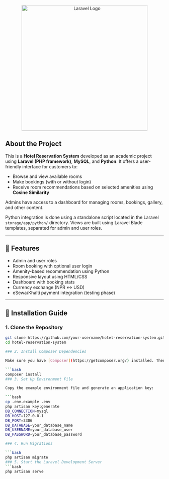 <p align="center"><a href="https://laravel.com" target="_blank"><img src="https://raw.githubusercontent.com/laravel/art/master/logo-lockup/5%20SVG/2%20CMYK/1%20Full%20Color/laravel-logolockup-cmyk-red.svg" width="400" alt="Laravel Logo"></a></p>

## About the Project

This is a **Hotel Reservation System** developed as an academic project using **Laravel (PHP framework)**, **MySQL**, and **Python**. It offers a user-friendly interface for customers to:

- Browse and view available rooms
- Make bookings (with or without login)
- Receive room recommendations based on selected amenities using **Cosine Similarity**

Admins have access to a dashboard for managing rooms, bookings, gallery, and other content.

Python integration is done using a standalone script located in the Laravel `storage/app/python/` directory. Views are built using Laravel Blade templates, separated for admin and user roles.

---

## 🚀 Features

- Admin and user roles
- Room booking with optional user login
- Amenity-based recommendation using Python
- Responsive layout using HTML/CSS
- Dashboard with booking stats
- Currency exchange (NPR ↔ USD)
- eSewa/Khalti payment integration (testing phase)

---

## 🔧 Installation Guide

### 1. Clone the Repository

```bash
git clone https://github.com/your-username/hotel-reservation-system.git
cd hotel-reservation-system

### 2. Install Composer Dependencies

Make sure you have [Composer](https://getcomposer.org/) installed. Then run:

```bash
composer install
### 3. Set Up Environment File

Copy the example environment file and generate an application key:

```bash
cp .env.example .env
php artisan key:generate
DB_CONNECTION=mysql
DB_HOST=127.0.0.1
DB_PORT=3306
DB_DATABASE=your_database_name
DB_USERNAME=your_database_user
DB_PASSWORD=your_database_password

### 4. Run Migrations

```bash
php artisan migrate
### 5. Start the Laravel Development Server
```bash
php artisan serve
